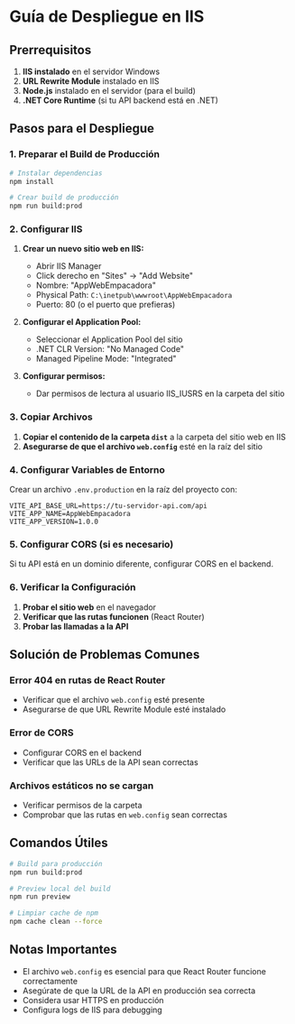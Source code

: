 # Guía de Despliegue en IIS

## Prerrequisitos

1. **IIS instalado** en el servidor Windows
2. **URL Rewrite Module** instalado en IIS
3. **Node.js** instalado en el servidor (para el build)
4. **.NET Core Runtime** (si tu API backend está en .NET)

## Pasos para el Despliegue

### 1. Preparar el Build de Producción

```bash
# Instalar dependencias
npm install

# Crear build de producción
npm run build:prod
```

### 2. Configurar IIS

1. **Crear un nuevo sitio web en IIS:**
   - Abrir IIS Manager
   - Click derecho en "Sites" → "Add Website"
   - Nombre: "AppWebEmpacadora"
   - Physical Path: `C:\inetpub\wwwroot\AppWebEmpacadora`
   - Puerto: 80 (o el puerto que prefieras)

2. **Configurar el Application Pool:**
   - Seleccionar el Application Pool del sitio
   - .NET CLR Version: "No Managed Code"
   - Managed Pipeline Mode: "Integrated"

3. **Configurar permisos:**
   - Dar permisos de lectura al usuario IIS_IUSRS en la carpeta del sitio

### 3. Copiar Archivos

1. **Copiar el contenido de la carpeta `dist`** a la carpeta del sitio web en IIS
2. **Asegurarse de que el archivo `web.config`** esté en la raíz del sitio

### 4. Configurar Variables de Entorno

Crear un archivo `.env.production` en la raíz del proyecto con:

```
VITE_API_BASE_URL=https://tu-servidor-api.com/api
VITE_APP_NAME=AppWebEmpacadora
VITE_APP_VERSION=1.0.0
```

### 5. Configurar CORS (si es necesario)

Si tu API está en un dominio diferente, configurar CORS en el backend.

### 6. Verificar la Configuración

1. **Probar el sitio web** en el navegador
2. **Verificar que las rutas funcionen** (React Router)
3. **Probar las llamadas a la API**

## Solución de Problemas Comunes

### Error 404 en rutas de React Router
- Verificar que el archivo `web.config` esté presente
- Asegurarse de que URL Rewrite Module esté instalado

### Error de CORS
- Configurar CORS en el backend
- Verificar que las URLs de la API sean correctas

### Archivos estáticos no se cargan
- Verificar permisos de la carpeta
- Comprobar que las rutas en `web.config` sean correctas

## Comandos Útiles

```bash
# Build para producción
npm run build:prod

# Preview local del build
npm run preview

# Limpiar cache de npm
npm cache clean --force
```

## Notas Importantes

- El archivo `web.config` es esencial para que React Router funcione correctamente
- Asegúrate de que la URL de la API en producción sea correcta
- Considera usar HTTPS en producción
- Configura logs de IIS para debugging 